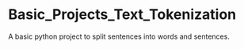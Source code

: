 # Basic_Projects_Text_Tokenization
A basic python project to split sentences into words and sentences.
